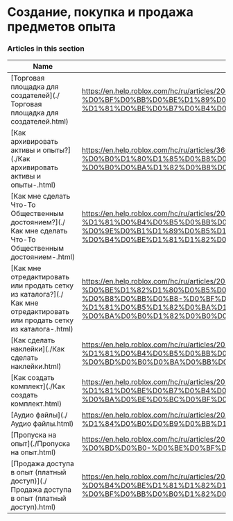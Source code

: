 # Создание, покупка и продажа предметов опыта  
### Articles in this section
Name|URL
-|-
[Торговая площадка для создателей](./Торговая площадка для создателей.html) |https://en.help.roblox.com/hc/ru/articles/206580683-%D0%A2%D0%BE%D1%80%D0%B3%D0%BE%D0%B2%D0%B0%D1%8F-%D0%BF%D0%BB%D0%BE%D1%89%D0%B0%D0%B4%D0%BA%D0%B0-%D0%B4%D0%BB%D1%8F-%D1%81%D0%BE%D0%B7%D0%B4%D0%B0%D1%82%D0%B5%D0%BB%D0%B5%D0%B9
[Как архивировать активы и опыты?](./Как архивировать активы и опыты-.html) |https://en.help.roblox.com/hc/ru/articles/360031253052-%D0%9A%D0%B0%D0%BA-%D0%B0%D1%80%D1%85%D0%B8%D0%B2%D0%B8%D1%80%D0%BE%D0%B2%D0%B0%D1%82%D1%8C-%D0%B0%D0%BA%D1%82%D0%B8%D0%B2%D1%8B-%D0%B8-%D0%BE%D0%BF%D1%8B%D1%82%D1%8B-
[Как мне сделать Что-То Общественным достоянием?](./Как мне сделать Что-То Общественным достоянием-.html) |https://en.help.roblox.com/hc/ru/articles/203313230-%D0%9A%D0%B0%D0%BA-%D0%BC%D0%BD%D0%B5-%D1%81%D0%B4%D0%B5%D0%BB%D0%B0%D1%82%D1%8C-%D0%A7%D1%82%D0%BE-%D0%A2%D0%BE-%D0%9E%D0%B1%D1%89%D0%B5%D1%81%D1%82%D0%B2%D0%B5%D0%BD%D0%BD%D1%8B%D0%BC-%D0%B4%D0%BE%D1%81%D1%82%D0%BE%D1%8F%D0%BD%D0%B8%D0%B5%D0%BC-
[Как мне отредактировать или продать сетку из каталога?](./Как мне отредактировать или продать сетку из каталога-.html) |https://en.help.roblox.com/hc/ru/articles/203313250-%D0%9A%D0%B0%D0%BA-%D0%BC%D0%BD%D0%B5-%D0%BE%D1%82%D1%80%D0%B5%D0%B4%D0%B0%D0%BA%D1%82%D0%B8%D1%80%D0%BE%D0%B2%D0%B0%D1%82%D1%8C-%D0%B8%D0%BB%D0%B8-%D0%BF%D1%80%D0%BE%D0%B4%D0%B0%D1%82%D1%8C-%D1%81%D0%B5%D1%82%D0%BA%D1%83-%D0%B8%D0%B7-%D0%BA%D0%B0%D1%82%D0%B0%D0%BB%D0%BE%D0%B3%D0%B0-
[Как сделать наклейки](./Как сделать наклейки.html) |https://en.help.roblox.com/hc/ru/articles/203313930-%D0%9A%D0%B0%D0%BA-%D1%81%D0%B4%D0%B5%D0%BB%D0%B0%D1%82%D1%8C-%D0%BD%D0%B0%D0%BA%D0%BB%D0%B5%D0%B9%D0%BA%D0%B8
[Как создать комплект](./Как создать комплект.html) |https://en.help.roblox.com/hc/ru/articles/203313910-%D0%9A%D0%B0%D0%BA-%D1%81%D0%BE%D0%B7%D0%B4%D0%B0%D1%82%D1%8C-%D0%BA%D0%BE%D0%BC%D0%BF%D0%BB%D0%B5%D0%BA%D1%82
[Аудио файлы](./Аудио файлы.html) |https://en.help.roblox.com/hc/ru/articles/203314070-%D0%90%D1%83%D0%B4%D0%B8%D0%BE-%D1%84%D0%B0%D0%B9%D0%BB%D1%8B
[Пропуска на опыт](./Пропуска на опыт.html) |https://en.help.roblox.com/hc/ru/articles/203314040-%D0%9F%D1%80%D0%BE%D0%BF%D1%83%D1%81%D0%BA%D0%B0-%D0%BD%D0%B0-%D0%BE%D0%BF%D1%8B%D1%82
[Продажа доступа в опыт (платный доступ)](./Продажа доступа в опыт (платный доступ).html) |https://en.help.roblox.com/hc/ru/articles/203314090-%D0%9F%D1%80%D0%BE%D0%B4%D0%B0%D0%B6%D0%B0-%D0%B4%D0%BE%D1%81%D1%82%D1%83%D0%BF%D0%B0-%D0%B2-%D0%BE%D0%BF%D1%8B%D1%82-%D0%BF%D0%BB%D0%B0%D1%82%D0%BD%D1%8B%D0%B9-%D0%B4%D0%BE%D1%81%D1%82%D1%83%D0%BF-
